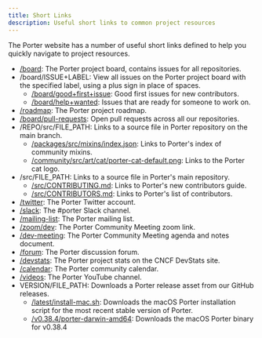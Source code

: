 ```yaml
---
title: Short Links
description: Useful short links to common project resources
---
```


The Porter website has a number of useful short links defined to help you quickly navigate to project resources.

* [/board](/board/): The Porter project board, contains issues for all repositories.
* /board/ISSUE+LABEL: View all issues on the Porter project board with the specified label, using a plus sign in place of spaces.
    * [/board/good+first+issue](/board/good+first+issue): Good first issues for new contributors.
    * [/board/help+wanted](/board/help+wanted): Issues that are ready for someone to work on.
* [/roadmap](/roadmap/): The Porter project roadmap.
* [/board/pull-requests](/board/pull-requests): Open pull requests across all our repositories.
* /REPO/src/FILE_PATH: Links to a source file in Porter repository on the main branch.
    * [/packages/src/mixins/index.json](/packages/src/mixins/index.json): Links to Porter's index of community mixins.
    * [/community/src/art/cat/porter-cat-default.png](/community/src/art/cat/porter-cat-default.png): Links to the Porter cat logo.
* /src/FILE_PATH: Links to a source file in Porter's main repository.
    * [/src/CONTRIBUTING.md](/src/CONTRIBUTING.md): Links to Porter's new contributors guide.
    * [/src/CONTRIBUTORS.md](/src/CONTRIBUTORS.md): Links to Porter's list of contributors.
* [/twitter](/twitter/): The Porter Twitter account.
* [/slack](/slack/): The #porter Slack channel.
* [/mailing-list](/mailing-list/): The Porter mailing list.
* [/zoom/dev](/zoom/dev/): The Porter Community Meeting zoom link.
* [/dev-meeting](/dev-meeting/): The Porter Community Meeting agenda and notes document.
* [/forum](/forum/): The Porter discussion forum.
* [/devstats](/devstats/): The Porter project stats on the CNCF DevStats site.
* [/calendar](/calendar/): The Porter community calendar.
* [/videos](/videos/): The Porter YouTube channel.
* VERSION/FILE_PATH: Downloads a Porter release asset from our GitHub releases.
    * [/latest/install-mac.sh](/v0.38.4/install-mac.sh): Downloads the macOS Porter installation script for the most recent stable version of Porter.
    * [/v0.38.4/porter-darwin-amd64](/v0.38.4/porter-darwin-amd64): Downloads the macOS Porter binary for v0.38.4
  
